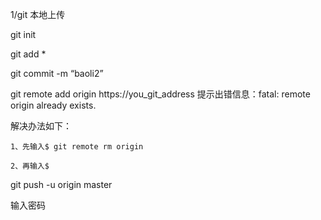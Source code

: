 1/git 本地上传

  git init


  git add *
  
  
  git commit -m “baoli2”
  
  
  git remote add origin https://you_git_address
  提示出错信息：fatal: remote origin already exists.

   解决办法如下：

    1、先输入$ git remote rm origin

    2、再输入$
  
  git push -u origin master
  
  输入密码
  
  
  
  
 
 
 
